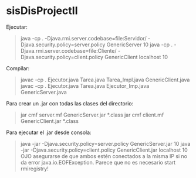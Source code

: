 sisDisProjectII
===============

Ejecutar:
>java -cp . -Djava.rmi.server.codebase=file:Servidor/ -Djava.security.policy=server.policy GenericServer 10 
>java -cp . -Djava.rmi.server.codebase=file:Cliente/ -Djava.security.policy=client.policy  GenericClient  localhost  10

Compilar:
>javac -cp . Ejecutor.java Tarea.java Tarea_Impl.java GenericClient.java
>javac -cp . Ejecutor.java Tarea.java Ejecutor_Imp.java GenericServer.java

Para crear un .jar con todas las clases del directorio:
>jar cmf server.mf GenericServer.jar *.class
>jar cmf client.mf GenericClient.jar *.class

Para ejecutar el .jar desde consola:
>java -jar -Djava.security.policy=server.policy GenericServer.jar 10
>java -jar -Djava.security.policy=client.policy GenericClient.jar localhost  10
OJO asegurarse de que ambos estén conectados a la misma IP si no da error  java.io.EOFException.
Parece que no es necesario start rmiregistry!
